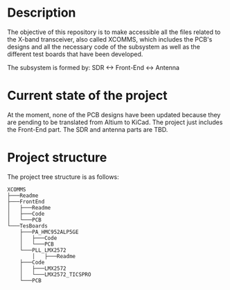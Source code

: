 # **Description**

The objective of this repository is to make accessible all the files related to the X-band transceiver, also called XCOMMS, which includes the PCB's designs and all the necessary code of the subsystem as well as the different test boards that have been developed.

The subsystem is formed by:	SDR <-> Front-End <-> Antenna



# **Current state of the project**

At the moment, none of the PCB designs have been updated because they are pending to be translated from Altium to KiCad.
The project just includes the Front-End part. The SDR and antenna parts are TBD. 

# **Project structure**

The project tree structure is as follows:

	XCOMMS
	├───Readme
	├───FrontEnd
	│   ├───Readme
	│   ├───Code
	│   └───PCB
	└───TesBoards
	    ├───PA_HMC952ALP5GE
	    │   ├───Code
	    │   └───PCB
	    └───PLL_LMX2572
	    	│   ├───Readme
		├───Code
		│   ├───LMX2572
		│   └───LMX2572_TICSPRO
		└───PCB
